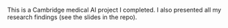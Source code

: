 This is a Cambridge medical AI project I completed. I also presented all my research findings (see the slides in the repo).
